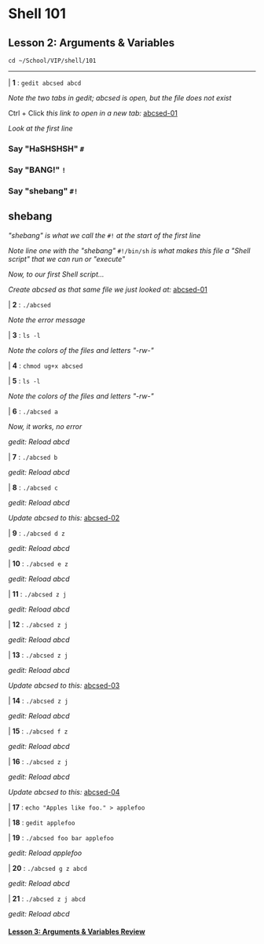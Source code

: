 # Shell 101
## Lesson 2: Arguments & Variables

`cd ~/School/VIP/shell/101`

___

| **1** : `gedit abcsed abcd`

*Note the two tabs in gedit; abcsed is open, but the file does not exist*

Ctrl + Click *this link to open in a new tab:* [abcsed-01](https://github.com/inkVerb/vip/blob/master/101-shell/abcsed-01)

*Look at the first line*

### Say "HaSHSHSH" `#`

### Say "BANG!" `!`

### Say "shebang" `#!`

## shebang

*"shebang" is what we call the* `#!` *at the start of the first line*

*Note line one with the "shebang"* `#!/bin/sh` *is what makes this file a "Shell script" that we can run or "execute"*

*Now, to our first Shell script...*

*Create abcsed as that same file we just looked at:* [abcsed-01](https://github.com/inkVerb/vip/blob/master/101-shell/abcsed-01)

| **2** : `./abcsed`

*Note the error message*

| **3** : `ls -l`

*Note the colors of the files and letters "-rw-"*

| **4** : `chmod ug+x abcsed`

| **5** : `ls -l`

*Note the colors of the files and letters "-rw-"*

| **6** : `./abcsed a`

*Now, it works, no error*

*gedit: Reload abcd*

| **7** : `./abcsed b`

*gedit: Reload abcd*

| **8** : `./abcsed c`

*gedit: Reload abcd*

*Update abcsed to this:* [abcsed-02](https://github.com/inkVerb/vip/blob/master/101-shell/abcsed-02)

| **9** : `./abcsed d z`

*gedit: Reload abcd*

| **10** : `./abcsed e z`

*gedit: Reload abcd*

| **11** : `./abcsed z j`

*gedit: Reload abcd*

| **12** : `./abcsed z j`

*gedit: Reload abcd*

| **13** : `./abcsed z j`

*gedit: Reload abcd*

*Update abcsed to this:* [abcsed-03](https://github.com/inkVerb/vip/blob/master/101-shell/abcsed-03)

| **14** : `./abcsed z j`

*gedit: Reload abcd*

| **15** : `./abcsed f z`

*gedit: Reload abcd*

| **16** : `./abcsed z j`

*gedit: Reload abcd*

*Update abcsed to this:* [abcsed-04](https://github.com/inkVerb/vip/blob/master/101-shell/abcsed-04)

| **17** : `echo "Apples like foo." > applefoo`

| **18** : `gedit applefoo`

| **19** : `./abcsed foo bar applefoo`

*gedit: Reload applefoo*

| **20** : `./abcsed g z abcd`

*gedit: Reload abcd*

| **21** : `./abcsed z j abcd`

*gedit: Reload abcd*

#### [Lesson 3: Arguments & Variables Review](https://github.com/inkVerb/vip/blob/master/101-shell/Lesson-03.md)
